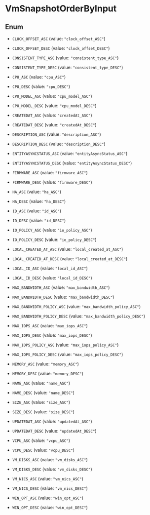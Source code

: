 

# VmSnapshotOrderByInput

## Enum


* `CLOCK_OFFSET_ASC` (value: `"clock_offset_ASC"`)

* `CLOCK_OFFSET_DESC` (value: `"clock_offset_DESC"`)

* `CONSISTENT_TYPE_ASC` (value: `"consistent_type_ASC"`)

* `CONSISTENT_TYPE_DESC` (value: `"consistent_type_DESC"`)

* `CPU_ASC` (value: `"cpu_ASC"`)

* `CPU_DESC` (value: `"cpu_DESC"`)

* `CPU_MODEL_ASC` (value: `"cpu_model_ASC"`)

* `CPU_MODEL_DESC` (value: `"cpu_model_DESC"`)

* `CREATEDAT_ASC` (value: `"createdAt_ASC"`)

* `CREATEDAT_DESC` (value: `"createdAt_DESC"`)

* `DESCRIPTION_ASC` (value: `"description_ASC"`)

* `DESCRIPTION_DESC` (value: `"description_DESC"`)

* `ENTITYASYNCSTATUS_ASC` (value: `"entityAsyncStatus_ASC"`)

* `ENTITYASYNCSTATUS_DESC` (value: `"entityAsyncStatus_DESC"`)

* `FIRMWARE_ASC` (value: `"firmware_ASC"`)

* `FIRMWARE_DESC` (value: `"firmware_DESC"`)

* `HA_ASC` (value: `"ha_ASC"`)

* `HA_DESC` (value: `"ha_DESC"`)

* `ID_ASC` (value: `"id_ASC"`)

* `ID_DESC` (value: `"id_DESC"`)

* `IO_POLICY_ASC` (value: `"io_policy_ASC"`)

* `IO_POLICY_DESC` (value: `"io_policy_DESC"`)

* `LOCAL_CREATED_AT_ASC` (value: `"local_created_at_ASC"`)

* `LOCAL_CREATED_AT_DESC` (value: `"local_created_at_DESC"`)

* `LOCAL_ID_ASC` (value: `"local_id_ASC"`)

* `LOCAL_ID_DESC` (value: `"local_id_DESC"`)

* `MAX_BANDWIDTH_ASC` (value: `"max_bandwidth_ASC"`)

* `MAX_BANDWIDTH_DESC` (value: `"max_bandwidth_DESC"`)

* `MAX_BANDWIDTH_POLICY_ASC` (value: `"max_bandwidth_policy_ASC"`)

* `MAX_BANDWIDTH_POLICY_DESC` (value: `"max_bandwidth_policy_DESC"`)

* `MAX_IOPS_ASC` (value: `"max_iops_ASC"`)

* `MAX_IOPS_DESC` (value: `"max_iops_DESC"`)

* `MAX_IOPS_POLICY_ASC` (value: `"max_iops_policy_ASC"`)

* `MAX_IOPS_POLICY_DESC` (value: `"max_iops_policy_DESC"`)

* `MEMORY_ASC` (value: `"memory_ASC"`)

* `MEMORY_DESC` (value: `"memory_DESC"`)

* `NAME_ASC` (value: `"name_ASC"`)

* `NAME_DESC` (value: `"name_DESC"`)

* `SIZE_ASC` (value: `"size_ASC"`)

* `SIZE_DESC` (value: `"size_DESC"`)

* `UPDATEDAT_ASC` (value: `"updatedAt_ASC"`)

* `UPDATEDAT_DESC` (value: `"updatedAt_DESC"`)

* `VCPU_ASC` (value: `"vcpu_ASC"`)

* `VCPU_DESC` (value: `"vcpu_DESC"`)

* `VM_DISKS_ASC` (value: `"vm_disks_ASC"`)

* `VM_DISKS_DESC` (value: `"vm_disks_DESC"`)

* `VM_NICS_ASC` (value: `"vm_nics_ASC"`)

* `VM_NICS_DESC` (value: `"vm_nics_DESC"`)

* `WIN_OPT_ASC` (value: `"win_opt_ASC"`)

* `WIN_OPT_DESC` (value: `"win_opt_DESC"`)



